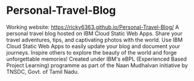 # Personal-Travel-Blog
Working website: https://ricky6363.github.io/Personal-Travel-Blog/
A personal travel blog hosted on IBM Cloud Static Web Apps. Share your travel adventures, tips, and captivating photos with the world. Use IBM Cloud Static Web Apps to easily update your blog and document your journeys. Inspire others to explore the beauty of the world and forge unforgettable memories! 
Created under IBM's eBPL (Experienced Based Project Learning) programme as part of the Naan Mudhalvan initiative by TNSDC, Govt. of Tamil Nadu.
